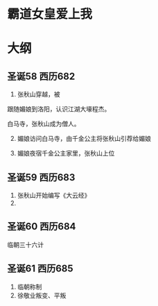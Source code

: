 霸道女皇爱上我
==============

# 大纲

## 圣诞58 西历682

1. 张秋山穿越，被

跟随媚娘到洛阳，认识江湖大壕程杰。

白马寺，张秋山成为僧人。

2. 媚娘访问白马寺，由千金公主将张秋山引荐给媚娘

3. 媚娘夜宿千金公主家里，张秋山上位

## 圣诞59 西历683

1. 张秋山开始编写《大云经》
2. 

## 圣诞60 西历684

临朝三十六计

## 圣诞61 西历685

1. 临朝称制
2. 徐敬业叛变、平叛